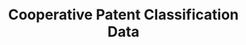 ---
bigquery: https://console.cloud.google.com/bigquery?p=patents-public-data&d=cpc&page=dataset
citation: '“Cooperative Patent Classification” by the EPO and USPTO, for public use. '
contributors: EPO, USPTO
cost: None
description: Cooperative Patent Classification Data contains the scheme and definitions
  of the Cooperative Patent Classification system for classifying patent documents.
  The CPC is the result of a partnership between the EPO and the USPTO in their joint
  effort to develop a common, internationally compatible classification system for
  technical documents, in particular patent publications, which will be used by both
  offices in the patent granting process
documentation: https://www.cooperativepatentclassification.org/cpcSchemeAndDefinitions
last_edit: Mon, 04 Apr 2022 19:07:06 GMT
location: https://www.cooperativepatentclassification.org/index
maintained_by: USPTO, EPO
schema_fields: '[''applicationReferences'', ''residualReferences'', ''titleFull'',
  ''childGroups'', ''date_revised'', ''informativeReferences'', ''sizeCache'', ''notAllocatable'',
  ''title_full'', ''application_references'', ''titlePart'', ''status'', ''parents'',
  ''level'', ''symbol'', ''limitingReferences'', ''ipcConcordant'', ''title_part'',
  ''additional_only'', ''ipc_concordant'', ''definition'', ''synonyms'', ''informative_references'',
  ''dateRevised'', ''glossary'', ''breakdownCode'', ''not_allocatable'', ''breakdown_code'',
  ''residual_references'', ''child_groups'', ''children'', ''limiting_references'']'
shortname: cooperative_patent_classification
tags:
- patents
- science
title: Cooperative Patent Classification Data
uuid: 984374a7-16e9-4b35-9445-458daceb01bf
---